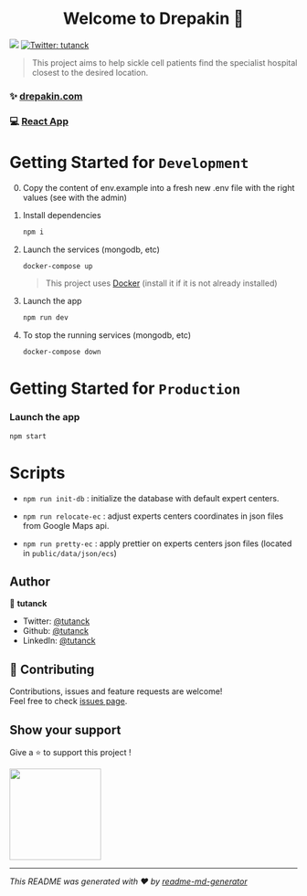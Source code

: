 <h1 align="center">Welcome to Drepakin 👋</h1>
<p>
  <img src="https://img.shields.io/badge/version-1.0.0-blue.svg?cacheSeconds=2592000" />
  <a href="https://twitter.com/tutanck" target="_blank">
    <img alt="Twitter: tutanck" src="https://img.shields.io/twitter/follow/tutanck.svg?style=social" />
  </a>
</p>

> This project aims to help sickle cell patients find the specialist hospital closest to the desired location.

### ✨ [drepakin.com](drepakin.com)

### 💻 [React App](https://github.com/tutanck/Drepakin)

# Getting Started for `Development`

0. Copy the content of env.example into a fresh new .env file with the right values (see with the admin)

1. Install dependencies

   ```sh
   npm i
   ```

1. Launch the services (mongodb, etc)

   ```sh
   docker-compose up
   ```

   > This project uses [Docker](https://www.docker.com/) (install it if it is not already installed)

1. Launch the app

   ```sh
   npm run dev
   ```

1. To stop the running services (mongodb, etc)

   ```sh
   docker-compose down
   ```

# Getting Started for `Production`

### Launch the app

```sh
npm start
```

# Scripts

- `npm run init-db` : initialize the database with default expert centers.

- `npm run relocate-ec` : adjust experts centers coordinates in json files from Google Maps api.

- `npm run pretty-ec` : apply prettier on experts centers json files (located in `public/data/json/ecs`)

## Author

👤 **tutanck**

- Twitter: [@tutanck](https://twitter.com/tutanck)
- Github: [@tutanck](https://github.com/tutanck)
- LinkedIn: [@tutanck](https://www.linkedin.com/in/joan-anagbla-90628250/)

## 🤝 Contributing

Contributions, issues and feature requests are welcome!<br />Feel free to check [issues page](github.com/tutanck/Drepakin/issues).

## Show your support

Give a ⭐️ to support this project !

<a href="https://www.patreon.com/user?u=30635668&fan_landing=true">
  <img src="https://c5.patreon.com/external/logo/become_a_patron_button@2x.png" width="160">
</a>

---

_This README was generated with ❤️ by [readme-md-generator](https://github.com/kefranabg/readme-md-generator)_
